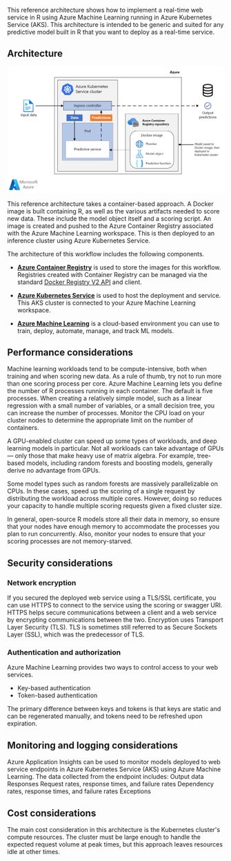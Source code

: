 


This reference architecture shows how to implement a real-time web service in R using Azure Machine Learning running in Azure Kubernetes Service (AKS). This architecture is intended to be generic and suited for any predictive model built in R that you want to deploy as a real-time service.

## Architecture

![Real-time scoring of R machine learning models on Azure][0]

This reference architecture takes a container-based approach. A Docker image is built containing R, as well as the various artifacts needed to score new data. These include the model object itself and a scoring script. An image is created and pushed to the Azure Container Registry associated with the Azure Machine Learning workspace. This is then deployed to an inference cluster using Azure Kubernetes Service.

The architecture of this workflow includes the following components.

- **[Azure Container Registry][acr]** is used to store the images for this workflow. Registries created with Container Registry can be managed via the standard [Docker Registry V2 API][docker] and client.

- **[Azure Kubernetes Service][aks]** is used to host the deployment and service. This AKS cluster is connected to your Azure Machine Learning workspace.

- **[Azure Machine Learning][aml]** is a cloud-based environment you can use to train, deploy, automate, manage, and track ML models. 

## Performance considerations

Machine learning workloads tend to be compute-intensive, both when training and when scoring new data. As a rule of thumb, try not to run more than one scoring process per core. Azure Machine Learning lets you define the number of R processes running in each container. The default is five processes. When creating a relatively simple model, such as a linear regression with a small number of variables, or a small decision tree, you can increase the number of processes. Monitor the CPU load on your cluster nodes to determine the appropriate limit on the number of containers.

A GPU-enabled cluster can speed up some types of workloads, and deep learning models in particular. Not all workloads can take advantage of GPUs &mdash; only those that make heavy use of matrix algebra. For example, tree-based models, including random forests and boosting models, generally derive no advantage from GPUs.

Some model types such as random forests are massively parallelizable on CPUs. In these cases, speed up the scoring of a single request by distributing the workload across multiple cores. However, doing so reduces your capacity to handle multiple scoring requests given a fixed cluster size.

In general, open-source R models store all their data in memory, so ensure that your nodes have enough memory to accommodate the processes you plan to run concurrently. Also, monitor your nodes to ensure that your scoring processes are not memory-starved.

## Security considerations

### Network encryption

If you secured the deployed web service using a TLS/SSL certificate, you can use HTTPS to connect to the service using the scoring or swagger URI. HTTPS helps secure communications between a client and a web service by encrypting communications between the two. Encryption uses Transport Layer Security (TLS). TLS is sometimes still referred to as Secure Sockets Layer (SSL), which was the predecessor of TLS.


### Authentication and authorization

Azure Machine Learning provides two ways to control access to your web services.

- Key-based authentication
- Token-based authentication

The primary difference between keys and tokens is that keys are static and can be regenerated manually, and tokens need to be refreshed upon expiration. 

## Monitoring and logging considerations

Azure Application Insights can be used to monitor models deployed to web service endpoints in Azure Kubernetes Service (AKS) using Azure Machine Learning. The data collected from the endpoint includes:
Output data
Responses
Request rates, response times, and failure rates
Dependency rates, response times, and failure rates
Exceptions


## Cost considerations

The main cost consideration in this architecture is the Kubernetes cluster's compute resources. The cluster must be large enough to handle the expected request volume at peak times, but this approach leaves resources idle at other times.

[aml]: https://docs.microsoft.com/en-us/azure/machine-learning/overview-what-is-azure-ml
[API]: /azure/api-management/api-management-key-concepts
[ACR]: /azure/container-registry/container-registry-intro
[AKS]: /azure/aks/intro-kubernetes
[docker]: https://docs.docker.com/registry/spec/api
[K-API]: https://kubernetes.io/docs/reference
[0]: ./_images/realtime-scoring-r.png
